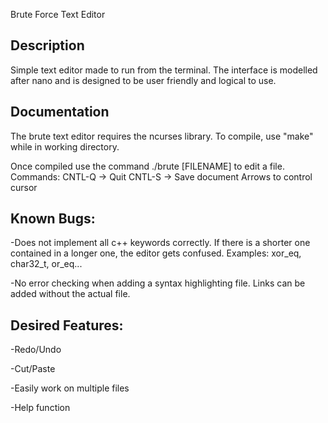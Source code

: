 Brute Force Text Editor

Description
-----------

Simple text editor made to run from the terminal. The 
interface is modelled after nano and is designed to be 
user friendly and logical to use. 


Documentation
-------------

The brute text editor requires the ncurses library.
To compile, use "make" while in working directory.

Once compiled use the command ./brute [FILENAME] to edit a file.
Commands:
	CNTL-Q -> Quit
	CNTL-S -> Save document
	Arrows to control cursor


Known Bugs:
-----------
-Does not implement all c++ keywords correctly. If there is a shorter one contained in a longer one,
	the editor gets confused. Examples: xor_eq, char32_t, or_eq...

-No error checking when adding a syntax highlighting file. Links can be added without the actual file.

Desired Features:
-----------------
-Redo/Undo

-Cut/Paste

-Easily work on multiple files

-Help function
